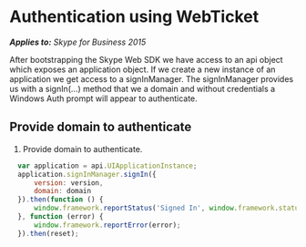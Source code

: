 
# Authentication using WebTicket

 _**Applies to:** Skype for Business 2015_

After bootstrapping the Skype Web SDK we have access to an api object which exposes an application object.  If we create a new instance of an application we get access to a signInManager.  The signInManager provides us with a signIn(...) method that we a domain and without credentials a Windows Auth prompt will appear to authenticate.

## Provide domain to authenticate

1. Provide domain to authenticate.

  ```js
    var application = api.UIApplicationInstance;
    application.signInManager.signIn({
        version: version,
        domain: domain
    }).then(function () {
        window.framework.reportStatus('Signed In', window.framework.status.success);
    }, function (error) {
        window.framework.reportError(error);
    }).then(reset);
  ```
